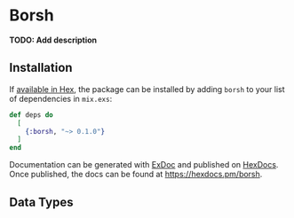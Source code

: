 # Borsh

**TODO: Add description**

## Installation

If [available in Hex](https://hex.pm/docs/publish), the package can be installed
by adding `borsh` to your list of dependencies in `mix.exs`:

```elixir
def deps do
  [
    {:borsh, "~> 0.1.0"}
  ]
end
```

Documentation can be generated with [ExDoc](https://github.com/elixir-lang/ex_doc)
and published on [HexDocs](https://hexdocs.pm). Once published, the docs can
be found at <https://hexdocs.pm/borsh>.

## Data Types
